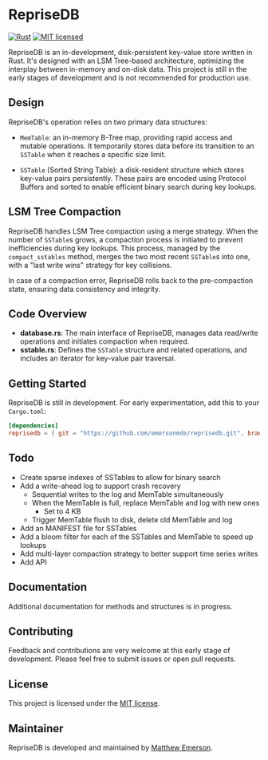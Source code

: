 # RepriseDB

[![Rust](https://github.com/emersonmde/reprisedb/actions/workflows/rust.yml/badge.svg)](https://github.com/emersonmde/reprisedb/actions/workflows/rust.yml)
[![MIT licensed](https://img.shields.io/badge/license-MIT-blue.svg)](LICENSE)

RepriseDB is an in-development, disk-persistent key-value store written in Rust. It's designed with an LSM Tree-based architecture, optimizing the interplay between in-memory and on-disk data. This project is still in the early stages of development and is not recommended for production use.

## Design

RepriseDB's operation relies on two primary data structures:

- `MemTable`: an in-memory B-Tree map, providing rapid access and mutable operations. It temporarily stores data before its transition to an `SSTable` when it reaches a specific size limit.

- `SSTable` (Sorted String Table): a disk-resident structure which stores key-value pairs persistently. These pairs are encoded using Protocol Buffers and sorted to enable efficient binary search during key lookups.

## LSM Tree Compaction

RepriseDB handles LSM Tree compaction using a merge strategy. When the number of `SSTable`s grows, a compaction process is initiated to prevent inefficiencies during key lookups. This process, managed by the `compact_sstables` method, merges the two most recent `SSTable`s into one, with a "last write wins" strategy for key collisions.

In case of a compaction error, RepriseDB rolls back to the pre-compaction state, ensuring data consistency and integrity.

## Code Overview

- **database.rs**: The main interface of RepriseDB, manages data read/write operations and initiates compaction when required.
- **sstable.rs**: Defines the `SSTable` structure and related operations, and includes an iterator for key-value pair traversal.

## Getting Started

RepriseDB is still in development. For early experimentation, add this to your `Cargo.toml`:

```toml
[dependencies]
reprisedb = { git = "https://github.com/emersonmde/reprisedb.git", branch = "main" }
```

## Todo
- Create sparse indexes of SSTables to allow for binary search
- Add a write-ahead log to support crash recovery
    - Sequential writes to the log and MemTable simultaneously
    - When the MemTable is full, replace MemTable and log with new ones
        - Set to 4 KB
    - Trigger MemTable flush to disk, delete old MemTable and log
- Add an MANIFEST file for SSTables
- Add a bloom filter for each of the SSTables and MemTable to speed up lookups
- Add multi-layer compaction strategy to better support time series writes
- Add API

## Documentation

Additional documentation for methods and structures is in progress.

## Contributing

Feedback and contributions are very welcome at this early stage of development. Please feel free to submit issues or open pull requests.

## License

This project is licensed under the [MIT license](LICENSE).

## Maintainer

RepriseDB is developed and maintained by [Matthew Emerson](https://github.com/emersonmde).